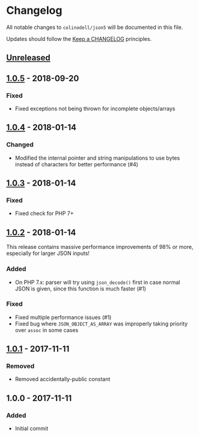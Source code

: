 # Changelog

All notable changes to `colinodell/json5` will be documented in this file.

Updates should follow the [Keep a CHANGELOG](http://keepachangelog.com/) principles.

## [Unreleased][unreleased]
## [1.0.5] - 2018-09-20
### Fixed
 - Fixed exceptions not being thrown for incomplete objects/arrays

## [1.0.4] - 2018-01-14
### Changed
 - Modified the internal pointer and string manipulations to use bytes instead of characters for better performance (#4)

## [1.0.3] - 2018-01-14
### Fixed
 - Fixed check for PHP 7+

## [1.0.2] - 2018-01-14
This release contains massive performance improvements of 98% or more, especially for larger JSON inputs!

### Added
 - On PHP 7.x: parser will try using `json_decode()` first in case normal JSON is given, since this function is much faster (#1)

### Fixed
 - Fixed multiple performance issues (#1)
 - Fixed bug where `JSON_OBJECT_AS_ARRAY` was improperly taking priority over `assoc` in some cases

## [1.0.1] - 2017-11-11
### Removed
 - Removed accidentally-public constant

## 1.0.0 - 2017-11-11
### Added
 - Initial commit

[unreleased]: https://github.com/colinodell/json5/compare/1.0.5...HEAD
[1.0.5]: https://github.com/colinodell/json5/compare/1.0.4...1.0.5
[1.0.4]: https://github.com/colinodell/json5/compare/1.0.3...1.0.4
[1.0.3]: https://github.com/colinodell/json5/compare/1.0.2...1.0.3
[1.0.2]: https://github.com/colinodell/json5/compare/1.0.1...1.0.2
[1.0.1]: https://github.com/colinodell/json5/compare/1.0.0...1.0.1
